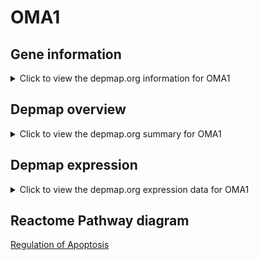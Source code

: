 <h1>OMA1</h1>

<h2>Gene information</h2>
<details>
  <summary>Click to view the depmap.org information for OMA1</summary>
  <iframe src="https://depmap.org/portal/gene/OMA1?tab=about" style="border:none;width:100%;height:800px"></iframe>
</details>

<h2>Depmap overview</h2>
<details>
  <summary>Click to view the depmap.org summary for OMA1</summary>
  <iframe src="https://depmap.org/portal/gene/OMA1?tab=overview" style="border:none;width:100%;height:800px"></iframe>
</details>

<h2>Depmap expression</h2>
<details>
  <summary>Click to view the depmap.org expression data for OMA1</summary>
  <iframe src="https://depmap.org/portal/gene/OMA1?tab=characterization" style="border:none;width:100%;height:800px"></iframe>
</details>



<h2>Reactome Pathway diagram</h2>
<a href="https://reactome.org/PathwayBrowser/#/R-HSA-169911" target="_BLANK">Regulation of Apoptosis</a>



